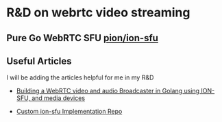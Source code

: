 # R&D on webrtc video streaming  
## Pure Go WebRTC SFU [pion/ion-sfu](https://github.com/pion/ion-sfu)

## Useful Articles

I will be adding the articles helpful for me in my R&D 

* [Building a WebRTC video and audio Broadcaster in Golang using ION-SFU, and media devices](https://gabrieltanner.org/blog/broadcasting-ion-sfu)

* [Custom ion-sfu Implementation Repo](https://github.com/dipeshdulal/custom-ion-sfu)
